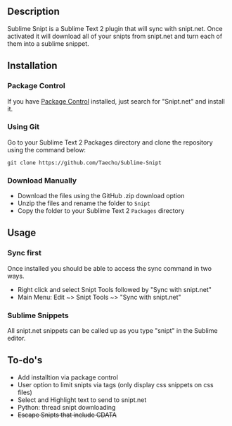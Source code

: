 ## Description
Sublime Snipt is a Sublime Text 2 plugin that will sync with snipt.net. Once activated it will download all of your snipts from snipt.net and turn each of them into a sublime snippet.

## Installation
### Package Control
If you have [Package Control](http://wbond.net/sublime_packages/package_control) installed, just search for "Snipt.net" and install it.

### Using Git
Go to your Sublime Text 2 Packages directory and clone the repository using the command below:
    
    git clone https://github.com/Taecho/Sublime-Snipt

### Download Manually

* Download the files using the GitHub .zip download option
* Unzip the files and rename the folder to `Snipt`
* Copy the folder to your Sublime Text 2 `Packages` directory

## Usage
### Sync first
Once installed you should be able to access the sync command in two ways.

+ Right click and select Snipt Tools followed by "Sync with snipt.net"
+ Main Menu: Edit ~> Snipt Tools ~> "Sync with snipt.net"

### Sublime Snippets
All snipt.net snippets can be called up as you type "snipt" in the Sublime editor.

## To-do's
+ Add installtion via package control
+ User option to limit snipts via tags (only display css snippets on css files)
+ Select and Highlight text to send to snipt.net
+ Python: thread snipt downloading
+ ~~Escape Snipts that include CDATA~~
